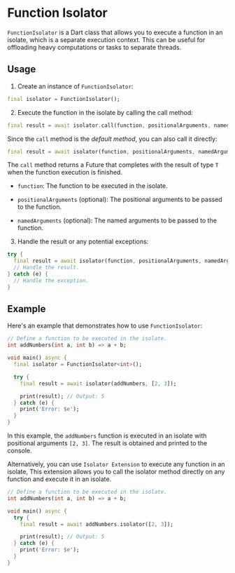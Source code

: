 # Function Isolator

`FunctionIsolator` is a Dart class that allows you to execute a function in an isolate, which is a separate execution context. This can be useful for offloading heavy computations or tasks to separate threads.

## Usage

1. Create an instance of `FunctionIsolator`:

```dart
final isolator = FunctionIsolator();
```

2. Execute the function in the isolate by calling the call method:

```dart
final result = await isolator.call(function, positionalArguments, namedArguments);
```

Since the `call` method is the _default method_, you can also call it directly:

```dart
final result = await isolator(function, positionalArguments, namedArguments);
```

The `call` method returns a Future that completes with the result of type `T` when the function execution is finished.

- `function`: The function to be executed in the isolate.

- `positionalArguments` (optional): The positional arguments to be passed to the function.

- `namedArguments` (optional): The named arguments to be passed to the function.

3. Handle the result or any potential exceptions:

```dart
try {
  final result = await isolator(function, positionalArguments, namedArguments);
  // Handle the result.
} catch (e) {
  // Handle the exception.
}
```

## Example

Here's an example that demonstrates how to use `FunctionIsolator`:

```dart
// Define a function to be executed in the isolate.
int addNumbers(int a, int b) => a + b;

void main() async {
  final isolator = FunctionIsolator<int>();

  try {
    final result = await isolator(addNumbers, [2, 3]);

    print(result); // Output: 5
  } catch (e) {
    print('Error: $e');
  }
}
```

In this example, the `addNumbers` function is executed in an isolate with positional arguments `[2, 3]`. The result is obtained and printed to the console.

Alternatively, you can use `Isolator Extension` to execute any function in an isolate, This extension allows you to call the isolator method directly on any function and execute it in an isolate.

```dart
// Define a function to be executed in the isolate.
int addNumbers(int a, int b) => a + b;

void main() async {
  try {
    final result = await addNumbers.isolator([2, 3]);

    print(result); // Output: 5
  } catch (e) {
    print('Error: $e');
  }
}
```
